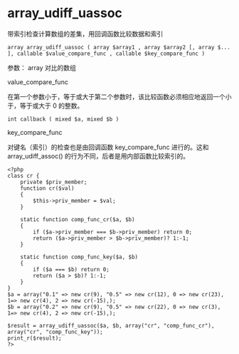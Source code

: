 # array\_udiff\_uassoc

带索引检查计算数组的差集，用回调函数比较数据和索引

```
array array_udiff_uassoc ( array $array1 , array $array2 [, array $... ], callable $value_compare_func , callable $key_compare_func )
```

参数： array 对比的数组

value\_compare\_func

在第一个参数小于，等于或大于第二个参数时，该比较函数必须相应地返回一个小于，等于或大于 0 的整数。

```
int callback ( mixed $a, mixed $b )
```

key\_compare\_func

对键名（索引）的检查也是由回调函数 key\_compare\_func 进行的。这和 array\_udiff\_assoc\(\) 的行为不同，后者是用内部函数比较索引的。

```
<?php
class cr {
    private $priv_member;
    function cr($val)
    {
        $this->priv_member = $val;
    }

    static function comp_func_cr($a, $b)
    {
        if ($a->priv_member === $b->priv_member) return 0;
        return ($a->priv_member > $b->priv_member)? 1:-1;
    }

    static function comp_func_key($a, $b)
    {
        if ($a === $b) return 0;
        return ($a > $b)? 1:-1;
    }
}
$a = array("0.1" => new cr(9), "0.5" => new cr(12), 0 => new cr(23), 1=> new cr(4), 2 => new cr(-15),);
$b = array("0.2" => new cr(9), "0.5" => new cr(22), 0 => new cr(3), 1=> new cr(4), 2 => new cr(-15),);

$result = array_udiff_uassoc($a, $b, array("cr", "comp_func_cr"), array("cr", "comp_func_key"));
print_r($result);
?>
```



